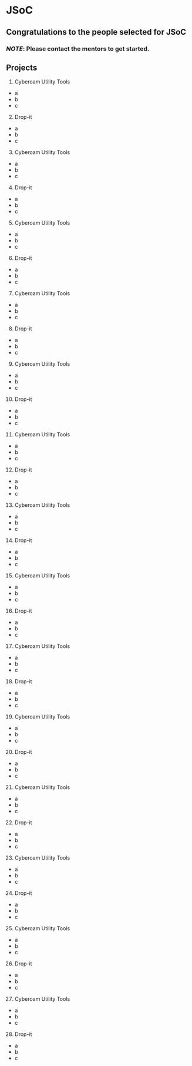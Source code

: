 # JSoC
## Congratulations to the people selected for JSoC
### *NOTE*: Please contact the mentors to get started.
## Projects
1. Cyberoam Utility Tools
  - a
  - b
  - c
2. Drop-it
  - a
  - b
  - c
3. Cyberoam Utility Tools
  - a
  - b
  - c
4. Drop-it
  - a
  - b
  - c
5. Cyberoam Utility Tools
  - a
  - b
  - c
6. Drop-it
  - a
  - b
  - c
7. Cyberoam Utility Tools
  - a
  - b
  - c
8. Drop-it
  - a
  - b
  - c
9. Cyberoam Utility Tools
  - a
  - b
  - c
10. Drop-it
  - a
  - b
  - c
11. Cyberoam Utility Tools
  - a
  - b
  - c
12. Drop-it
  - a
  - b
  - c
13. Cyberoam Utility Tools
  - a
  - b
  - c
14. Drop-it
  - a
  - b
  - c
15. Cyberoam Utility Tools
  - a
  - b
  - c
16. Drop-it
  - a
  - b
  - c
17. Cyberoam Utility Tools
  - a
  - b
  - c
18. Drop-it
  - a
  - b
  - c
19. Cyberoam Utility Tools
  - a
  - b
  - c
20. Drop-it
  - a
  - b
  - c
21. Cyberoam Utility Tools
  - a
  - b
  - c
22. Drop-it
  - a
  - b
  - c
23. Cyberoam Utility Tools
  - a
  - b
  - c
24. Drop-it
  - a
  - b
  - c
25. Cyberoam Utility Tools
  - a
  - b
  - c
26. Drop-it
  - a
  - b
  - c
27. Cyberoam Utility Tools
  - a
  - b
  - c
28. Drop-it
  - a
  - b
  - c
